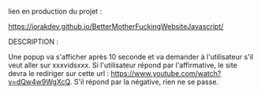 lien en production du projet :

https://jorakdev.github.io/BetterMotherFuckingWebsiteJavascript/

DESCRIPTION : 

Une popup va s'afficher après 10 seconde et va demander à l'utilisateur s'il veut aller sur xxxvidsxxx. Si l'utilisateur répond par l'affirmative, le site devra le rediriger sur cette url : https://www.youtube.com/watch?v=dQw4w9WgXcQ. S'il répond par la négative, rien ne se passe.
